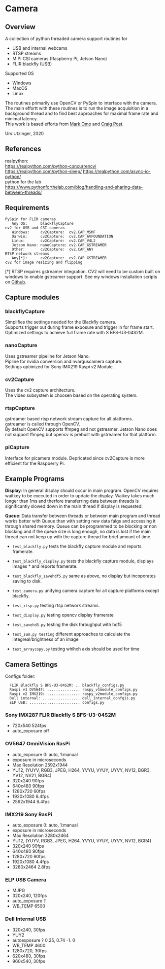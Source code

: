 # Camera

## Overview
A collection of python threaded camera support routines for  
* USB and internal webcams
* RTSP streams
* MIPI CSI cameras (Raspberry Pi, Jetson Nano)
* FLIR blackfly (USB)

Supported OS  
* Windows
* MacOS
* Linux

The routines primarily use OpenCV or PySpin to interface with the camera.
The main effortt with these routines is to run the image acquisition in a background thread and to find best approaches for maximal frame rate and minimal latency.  
This work is based efforts from [Mark Omo](https://github.com/ferret-guy) and [Craig Post](https://github.com/cpostbitbuckets).

Urs Utzinger, 2020

## References
realpython:  
https://realpython.com/python-concurrency/  
https://realpython.com/python-sleep/ 
https://realpython.com/async-io-python/  
python for the lab  
https://www.pythonforthelab.com/blog/handling-and-sharing-data-between-threads/  

## Requirements
```
PySpin for FLIR cameras
   Any OS:      blackflyCapture  
cv2 for USB and CSI cameras  
   Windows:     cv2Capture:  cv2.CAP_MSMF  
   Darwin:      cv2Capture:  cv2.CAP_AVFOUNDATION  
   Linux:       cv2Capture:  cv2.CAP_V4L2  
   Jetson Nano: nanoCapture: cv2.CAP_GSTREAMER  
   Other:       cv2Capture:  cv2.CAP_ANY
RTSP network streams
   Any[*]:      cv2Capture:  cv2.CAP_GSTREAMER
cv2 for image resizing and flipping    
```
[*] RTSP requires gstreamer integration. CV2 will need to be custom built on windows to enable gstreamer support. See my windows installation scripts on [Github](https://github.com/uutzinger/Windows_Install_Scripts).

## Capture modules

### **blackflyCapture**
Simplifies the settings needed for the Blackfly camera.   
Supports trigger out during frame exposure and trigger in for frame start.  
Optimized settings to achieve full frame rate with S BFS-U3-04S2M.

### **nanoCapture**
Uses gstreamer pipeline for Jetson Nano.  
Pipline for nvidia conversion and nvarguscamera capture.  
Settings optimized for Sony IMX219 Raspi v2 Module.

### **cv2Capture**
Uses the cv2 capture architecture.  
The video subsystem is choosen based on the operating system.  

### **rtspCapture**
gstreamer based rtsp network stream capture for all platforms.  
gstreamer is called through OpenCV.  
By default OpenCV supports ffmpeg and not gstreamer. Jetson Nano does not support ffmpeg but opencv is prebuilt with gstreamer for that platform.

### **piCapture**
Interface for picamera module. Depricated since cv2Capture is more efficient for the Raspberry Pi.

## Example Programs
**Display**: In general display should occur in main program. OpenCV requires waitkey to be executed in order to update the display. Waikey takes much longer than 1ms and therfore transferring data between threads is significantly slowed down in the main thread if display is requested.

**Queue**: Data transfer between threads or between main program and thread works better with Queue than with setting new data falgs and accessing it through shared memory. Queue can be programmed to be blocking or non blocking and if the queue size is long enough, no data is lost if the main thread can  not keep up with the capture thread for brief amount of time.

* ```test_blackfly.py``` tests the blackfly capture module and reports framerate.
* ```test_blackfly_display.py``` tests the blackfly capture module, displays images * and reports framerate.  
* ```test_blackfly_savehdf5.py``` same as above, no display but incoporates saving to disk.  
* ```test_camera.py``` unifying camera capture for all capture platforms except blackfly.  
* ```test_rtsp.py``` testing rtsp network streams.

* ```test_display.py``` testing opencv display framerate  
* ```test_savehd5.py``` testing the disk throughput with hdf5  
* ```test_sum.py testing``` different approaches to calculate the integreal/brightness of an image  
* ```test_arraycopy.py``` testing whihch axis should be used for time  

## Camera Settings
Configs folder:  
```
  FLIR Blackfly S BFS-U3-04S2M: .. blackfly_configs.py  
  Raspi v1 OV5647: ............... raspy_v1module_configs.py  
  Raspi v2 IMX219: ............... raspy_v2module_configs.py  
  Dell internal: ................. dell_internal_confgis.py  
  ELP USB: ....................... configs.py  
````
### Sony IMX287 FLIR Blackfly S BFS-U3-04S2M
* 720x540 524fps
* auto_exposure off

### OV5647 OmniVision RasPi
* auto_exposure 0: auto, 1:manual
* exposure in microseconds
* Max Resolution 2592x1944
* YU12, (YUYV, RGB3, JPEG, H264, YVYU, VYUY, UYVY, NV12, BGR3, YV12, NV21, BGR4)
* 320x240 90fps
* 640x480 90fps
* 1280x720 60fps
* 1920x1080 6.4fps
* 2592x1944 6.4fps

### IMX219 Sony RasPi
* auto_exposure 0: auto, 1:manual
* exposure in microseconds
* Max Resolution 3280x2464
* YU12, (YUYV, RGB3, JPEG, H264, YVYU, VYUY, UYVY, NV12, BGR4)
* 320x240 90fps
* 640x480 90fps
* 1280x720 60fps
* 1920x1080 4.4fps
* 3280x2464 2.8fps

### ELP USB Camera
* MJPG
* 320x240, 120fps
* auto_exposure ?
* WB_TEMP 6500

### Dell Internal USB
* 320x240, 30fps
* YUY2
* autoexposure ? 0.25, 0.74 -1. 0
* WB_TEMP 4600
* 1280x720, 30fps
* 620x480, 30fps
* 960x540, 30fps
